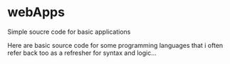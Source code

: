 webApps
=======

Simple soucre code for basic applications  

Here are basic source code for some programming languages that i often refer back too as a refresher for syntax and logic...
